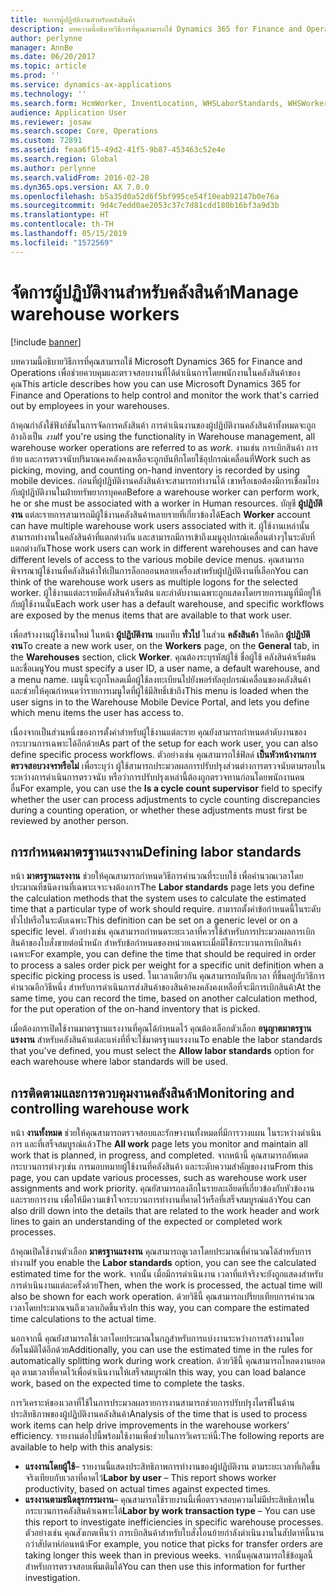 ```yaml
---
title: จัดการผู้ปฏิบัติงานสำหรับคลังสินค้า
description: บทความนี้อธิบายวิธีการที่คุณสามารถใช้ Dynamics 365 for Finance and Operations เพื่อช่วยควบคุมและตรวจสอบงานที่ได้ดำเนินการโดยพนักงานในคลังสินค้าของคุณ
author: perlynne
manager: AnnBe
ms.date: 06/20/2017
ms.topic: article
ms.prod: ''
ms.service: dynamics-ax-applications
ms.technology: ''
ms.search.form: HcmWorker, InventLocation, WHSLaborStandards, WHSWorker, WHSWorkTable, WHSWorkTableListPage
audience: Application User
ms.reviewer: josaw
ms.search.scope: Core, Operations
ms.custom: 72891
ms.assetid: feaa6f15-49d2-41f5-9b87-453463c52e4e
ms.search.region: Global
ms.author: perlynne
ms.search.validFrom: 2016-02-28
ms.dyn365.ops.version: AX 7.0.0
ms.openlocfilehash: b5a35d0a52d6f5bf995ce54f10eab92147b0e76a
ms.sourcegitcommit: 9d4c7edd0ae2053c37c7d81cdd180b16bf3a9d3b
ms.translationtype: HT
ms.contentlocale: th-TH
ms.lasthandoff: 05/15/2019
ms.locfileid: "1572569"
---
```

# <a name="manage-warehouse-workers"></a><span data-ttu-id="bcc3f-103">จัดการผู้ปฏิบัติงานสำหรับคลังสินค้า</span><span class="sxs-lookup"><span data-stu-id="bcc3f-103">Manage warehouse workers</span></span>

[!include [banner](../includes/banner.md)]

<span data-ttu-id="bcc3f-104">บทความนี้อธิบายวิธีการที่คุณสามารถใช้ Microsoft Dynamics 365 for Finance and Operations เพื่อช่วยควบคุมและตรวจสอบงานที่ได้ดำเนินการโดยพนักงานในคลังสินค้าของคุณ</span><span class="sxs-lookup"><span data-stu-id="bcc3f-104">This article describes how you can use Microsoft Dynamics 365 for Finance and Operations to help control and monitor the work that's carried out by employees in your warehouses.</span></span>

<span data-ttu-id="bcc3f-105">ถ้าคุณกำลังใช้ฟังก์ชันในการจัดการคลังสินค้า การดำเนินงานของผู้ปฏิบัติงานคลังสินค้าทั้งหมดจะถูกอ้างอิงเป็น *งาน*</span><span class="sxs-lookup"><span data-stu-id="bcc3f-105">If you're using the functionality in Warehouse management, all warehouse worker operations are referred to as *work*.</span></span> <span data-ttu-id="bcc3f-106">งานเช่น การเบิกสินค้า การย้าย และการตรวจนับปริมาณคงคลังคงเหลือจะถูกบันทึกโดยใช้อุปกรณ์เคลื่อนที่</span><span class="sxs-lookup"><span data-stu-id="bcc3f-106">Work such as picking, moving, and counting on-hand inventory is recorded by using mobile devices.</span></span> <span data-ttu-id="bcc3f-107">ก่อนที่ผู้ปฏิบัติงานคลังสินค้าจะสามารถทำงานได้ เขาหรือเธอต้องมีการเชื่อมโยงกับผู้ปฏิบัติงานในฝ่ายทรัพยากรบุคคล</span><span class="sxs-lookup"><span data-stu-id="bcc3f-107">Before a warehouse worker can perform work, he or she must be associated with a worker in Human resources.</span></span> <span data-ttu-id="bcc3f-108">บัญชี **ผู้ปฏิบัติงาน** แต่ละรายการสามารถมีผู้ใช้งานคลังสินค้าหลายรายที่เกี่ยวข้องได้</span><span class="sxs-lookup"><span data-stu-id="bcc3f-108">Each **Worker** account can have multiple warehouse work users associated with it.</span></span> <span data-ttu-id="bcc3f-109">ผู้ใช้งานเหล่านั้นสามารถทำงานในคลังสินค้าที่แตกต่างกัน และสามารถมีการเข้าถึงเมนูอุปกรณ์เคลื่อนต่างๆในระดับที่แตกต่างกัน</span><span class="sxs-lookup"><span data-stu-id="bcc3f-109">Those work users can work in different warehouses and can have different levels of access to the various mobile device menus.</span></span> <span data-ttu-id="bcc3f-110">คุณสามารถพิจารณาผู้ใช้งานที่คลังสินค้าให้เป็นการล็อกออนหลายเครื่องสำหรับผู้ปฏิบัติงานที่เลือก</span><span class="sxs-lookup"><span data-stu-id="bcc3f-110">You can think of the warehouse work users as multiple logons for the selected worker.</span></span> <span data-ttu-id="bcc3f-111">ผู้ใช้งานแต่ละรายมีคลังสินค้าเริ่มต้น และลำดับงานเฉพาะถูกแสดงโดยรายการเมนูที่มีอยู่ให้กับผู้ใช้งานนั้น</span><span class="sxs-lookup"><span data-stu-id="bcc3f-111">Each work user has a default warehouse, and specific workflows are exposed by the menus items that are available to that work user.</span></span> 

<span data-ttu-id="bcc3f-112">เพื่อสร้างงานผู้ใช้งานใหม่ ในหน้า **ผู้ปฏิบัติงาน** บนแท็บ **ทั่วไป** ในส่วน **คลังสินค้า** ให้คลิก **ผู้ปฏิบัติงาน**</span><span class="sxs-lookup"><span data-stu-id="bcc3f-112">To create a new work user, on the **Workers** page, on the **General** tab, in the **Warehouses** section, click **Worker**.</span></span> <span data-ttu-id="bcc3f-113">คุณต้องระบุรหัสผู้ใช้ ชื่อผู้ใช้ คลังสินค้าเริ่มต้น และชื่อเมนู</span><span class="sxs-lookup"><span data-stu-id="bcc3f-113">You must specify a user ID, a user name, a default warehouse, and a menu name.</span></span> <span data-ttu-id="bcc3f-114">เมนูนี้จะถูกโหลดเมื่อผู้ใช้ลงทะเบียนไปยังพอร์ทัลอุปกรณ์เคลื่อนของคลังสินค้า และช่วยให้คุณกำหนดว่ารายการเมนูใดที่ผู้ใช้มีสิทธิ์เข้าถึง</span><span class="sxs-lookup"><span data-stu-id="bcc3f-114">This menu is loaded when the user signs in to the Warehouse Mobile Device Portal, and lets you define which menu items the user has access to.</span></span> 

<span data-ttu-id="bcc3f-115">เนื่องจากเป็นส่วนหนึ่งของการตั้งค่าสำหรับผู้ใช้งานแต่ละราย คุณยังสามารถกำหนดลำดับงานของกระบวนการเฉพาะได้อีกด้วย</span><span class="sxs-lookup"><span data-stu-id="bcc3f-115">As part of the setup for each work user, you can also define specific process workflows.</span></span> <span data-ttu-id="bcc3f-116">ตัวอย่างเช่น คุณสามารถใช้ฟิลด์ **เป็นหัวหน้างานการตรวจสอบวงจรหรือไม่** เพื่อระบุว่า ผู้ใช้สามารถประมวลผลการปรับปรุงส่วนต่างการตรวจนับตามรอบในระหว่างการดำเนินการตรวจนับ หรือว่าการปรับปรุงเหล่านี้ต้องถูกตรวจทานก่อนโดยพนักงานคนอื่น</span><span class="sxs-lookup"><span data-stu-id="bcc3f-116">For example, you can use the **Is a cycle count supervisor** field to specify whether the user can process adjustments to cycle counting discrepancies during a counting operation, or whether these adjustments must first be reviewed by another person.</span></span>

## <a name="defining-labor-standards"></a><span data-ttu-id="bcc3f-117">การกำหนดมาตรฐานแรงงาน</span><span class="sxs-lookup"><span data-stu-id="bcc3f-117">Defining labor standards</span></span>
<span data-ttu-id="bcc3f-118">หน้า **มาตรฐานแรงงาน** ช่วยให้คุณสามารถกำหนดวิธีการคำนวณที่ระบบใช้ เพื่อคำนวณเวลาโดยประมาณที่ชนิดงานที่เฉพาะเจาะจงต้องการ</span><span class="sxs-lookup"><span data-stu-id="bcc3f-118">The **Labor standards** page lets you define the calculation methods that the system uses to calculate the estimated time that a particular type of work should require.</span></span> <span data-ttu-id="bcc3f-119">สามารถตั้งค่าข้อกำหนดนี้ในระดับทั่วไปหรือในระดับเฉพาะ</span><span class="sxs-lookup"><span data-stu-id="bcc3f-119">This definition can be set on a generic level or on a specific level.</span></span> <span data-ttu-id="bcc3f-120">ตัวอย่างเช่น คุณสามารถกำหนดระยะเวลาที่ควรใช้สำหรับการประมวลผลการเบิกสินค้าของใบสั่งขายต่อน้ำหนัก สำหรับข้อกำหนดของหน่วยเฉพาะเมื่อมีใช้กระบวนการเบิกสินค้าเฉพาะ</span><span class="sxs-lookup"><span data-stu-id="bcc3f-120">For example, you can define the time that should be required in order to process a sales order pick per weight for a specific unit definition when a specific picking process is used.</span></span> <span data-ttu-id="bcc3f-121">ในเวลาเดียวกัน คุณสามารถบันทึกเวลา ที่ขึ้นอยู่กับวิธีการคำนวณอีกวิธีหนึ่ง สำหรับการดำเนินการส่งสินค้าของสินค้าคงคลังคงเหลือที่จะมีการเบิกสินค้า</span><span class="sxs-lookup"><span data-stu-id="bcc3f-121">At the same time, you can record the time, based on another calculation method, for the put operation of the on-hand inventory that is picked.</span></span> 

<span data-ttu-id="bcc3f-122">เมื่อต้องการเปิดใช้งานมาตรฐานแรงงานที่คุณได้กำหนดไว้ คุณต้องเลือกตัวเลือก **อนุญาตมาตรฐานแรงงาน** สำหรับคลังสินค้าแต่ละแห่งที่ที่จะใช้มาตรฐานแรงงาน</span><span class="sxs-lookup"><span data-stu-id="bcc3f-122">To enable the labor standards that you've defined, you must select the **Allow labor standards** option for each warehouse where labor standards will be used.</span></span>

## <a name="monitoring-and-controlling-warehouse-work"></a><span data-ttu-id="bcc3f-123">การติดตามและการควบคุมงานคลังสินค้า</span><span class="sxs-lookup"><span data-stu-id="bcc3f-123">Monitoring and controlling warehouse work</span></span>
<span data-ttu-id="bcc3f-124">หน้า **งานทั้งหมด** ช่วยให้คุณสามารถตรวจสอบและรักษางานทั้งหมดที่มีการวางแผน ในระหว่างดำเนินการ และที่เสร็จสมบูรณ์แล้ว</span><span class="sxs-lookup"><span data-stu-id="bcc3f-124">The **All work** page lets you monitor and maintain all work that is planned, in progress, and completed.</span></span> <span data-ttu-id="bcc3f-125">จากหน้านี้ คุณสามารถอัพเดตกระบวนการต่างๆเช่น การมอบหมายผู้ใช้งานที่คลังสินค้า และระดับความสำคัญของงาน</span><span class="sxs-lookup"><span data-stu-id="bcc3f-125">From this page, you can update various processes, such as warehouse work user assignments and work priority.</span></span> <span data-ttu-id="bcc3f-126">คุณยัสามารถลงลึกในรายละเอียดที่เกี่ยวข้องกับหัวข้องานและรายการงาน เพื่อให้มีความเข้าใจกระบวนการทำงานที่คาดไว้หรือที่เสร็จสมบูรณ์แล้ว</span><span class="sxs-lookup"><span data-stu-id="bcc3f-126">You can also drill down into the details that are related to the work header and work lines to gain an understanding of the expected or completed work processes.</span></span> 

<span data-ttu-id="bcc3f-127">ถ้าคุณเปิดใช้งานตัวเลือก **มาตรฐานแรงงาน** คุณสามารถดูเวลาโดยประมาณที่คำนวณได้สำหรับการทำงาน</span><span class="sxs-lookup"><span data-stu-id="bcc3f-127">If you enable the **Labor standards** option, you can see the calculated estimated time for the work.</span></span> <span data-ttu-id="bcc3f-128">จากนั้น เมื่อมีการดำเนินงาน เวลาที่แท้จริงจะยังถูกแสดงสำหรับการดำเนินงานแต่ละครั้งด้วย</span><span class="sxs-lookup"><span data-stu-id="bcc3f-128">Then, when the work is processed, the actual time will also be shown for each work operation.</span></span> <span data-ttu-id="bcc3f-129">ด้วยวิธีนี้ คุณสามารถเปรียบเทียบการคำนวณเวลาโดยประมาณจนถึงเวลาเกิดขึ้นจริง</span><span class="sxs-lookup"><span data-stu-id="bcc3f-129">In this way, you can compare the estimated time calculations to the actual time.</span></span> 

<span data-ttu-id="bcc3f-130">นอกจากนี้ คุณยังสามารถใช้เวลาโดยประมาณในกฎสำหรับการแบ่งงานระหว่างการสร้างงานโดยอัตโนมัติได้อีกด้วย</span><span class="sxs-lookup"><span data-stu-id="bcc3f-130">Additionally, you can use the estimated time in the rules for automatically splitting work during work creation.</span></span> <span data-ttu-id="bcc3f-131">ด้วยวิธีนี้ คุณสามารถโหลดงานยอดดุล ตามเวลาที่คาดไว้เพื่อดำเนินงานให้เสร็จสมบูรณ์</span><span class="sxs-lookup"><span data-stu-id="bcc3f-131">In this way, you can load balance work, based on the expected time to complete the tasks.</span></span> 

<span data-ttu-id="bcc3f-132">การวิเคราะห์ของเวลาที่ใช้ในการประมวลผลรายการงานสามารถช่วยการปรับปรุงไดรฟ์ในด้านประสิทธิภาพของผู้ปฏิบัติงานคลังสินค้า</span><span class="sxs-lookup"><span data-stu-id="bcc3f-132">Analysis of the time that is used to process work items can help drive improvements in the warehouse workers’ efficiency.</span></span> <span data-ttu-id="bcc3f-133">รายงานต่อไปนี้พร้อมใช้งานเพื่อช่วยในการวิเคราะห์นี้:</span><span class="sxs-lookup"><span data-stu-id="bcc3f-133">The following reports are available to help with this analysis:</span></span>

-   <span data-ttu-id="bcc3f-134">**แรงงานโดยผู้ใช้**– รายงานนี้แสดงประสิทธิภาพการทำงานของผู้ปฏิบัติงาน ตามระยะเวลาที่เกิดขึ้นจริงเทียบกับเวลาที่คาดไว้</span><span class="sxs-lookup"><span data-stu-id="bcc3f-134">**Labor by user** – This report shows worker productivity, based on actual times against expected times.</span></span>
-   <span data-ttu-id="bcc3f-135">**แรงงานตามชนิดธุรกรรมงาน**– คุณสามารถใช้รายงานนี้เพื่อตรวจสอบความไม่มีประสิทธิภาพในกระบวนการคลังสินค้าเฉพาะได้</span><span class="sxs-lookup"><span data-stu-id="bcc3f-135">**Labor by work transaction type** – You can use this report to investigate inefficiencies in specific warehouse processes.</span></span> <span data-ttu-id="bcc3f-136">ตัวอย่างเช่น คุณสังเกตเห็นว่า การเบิกสินค้าสำหรับใบสั่งโอนย้ายกำลังดำเนินงานในสัปดาห์นี้นานกว่าสัปดาห์ก่อนหน้า</span><span class="sxs-lookup"><span data-stu-id="bcc3f-136">For example, you notice that picks for transfer orders are taking longer this week than in previous weeks.</span></span> <span data-ttu-id="bcc3f-137">จากนั้นคุณสามารถใช้ข้อมูลนี้สำหรับการตรวจสอบเพิ่มเติมได้</span><span class="sxs-lookup"><span data-stu-id="bcc3f-137">You can then use this information for further investigation.</span></span>




